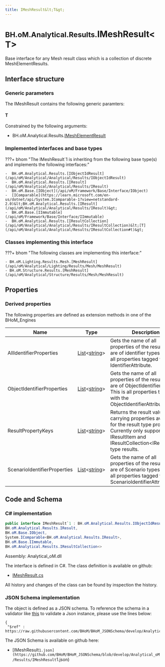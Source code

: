 ```yaml
---
title: IMeshResult&lt;T&gt;
---
```


# <small>BH.oM.Analytical.Results.</small>**IMeshResult&lt;T&gt;**

Base interface for any Mesh result class which is a collection of discrete MeshElementResults.

## Interface structure

### Generic parameters

The IMeshResult contains the following generic paramters:

#### T

Constrained by the following arguments:

- BH.oM.Analytical.Results.[IMeshElementResult](/api/oM/Analytical/Analytical/Results/IMeshElementResult)

### Implemented interfaces and base types

???+ bhom "The IMeshResult`1 is inheriting from the following base type(s) and implements the following interfaces:"

    -  BH.oM.Analytical.Results.[IObjectIdResult](/api/oM/Analytical/Analytical/Results/IObjectIdResult)
    -  BH.oM.Analytical.Results.[IResult](/api/oM/Analytical/Analytical/Results/IResult)
    -  BH.oM.Base.[IObject](/api/oM/Framework/Base/Interface/IObject)
    -  [IComparable](https://learn.microsoft.com/en-us/dotnet/api/System.IComparable-1?view=netstandard-2.0)&lt;BH.oM.Analytical.Results.[IResult](/api/oM/Analytical/Analytical/Results/IResult)&gt;
    -  BH.oM.Base.[IImmutable](/api/oM/Framework/Base/Interface/IImmutable)
    -  BH.oM.Analytical.Results.[IResultCollection](/api/oM/Analytical/Analytical/Results/IResultCollection)&lt;[T](/api/oM/Analytical/Analytical/Results/IResultCollection#t)&gt;


### Classes implementing this interface

???+ bhom "The following classes are implementing this interface:"

    - BH.oM.Lighting.Results.Mesh.[MeshResult](/api/oM/Analytical/Lighting/Results/Mesh/MeshResult)
    - BH.oM.Structure.Results.[MeshResult](/api/oM/Analytical/Structure/Results/Mesh/MeshResult)


## Properties

### Derived properties

The following properties are defined as extension methods in one of the BHoM_Engines

| Name             | Type             | Description      | Quantity         | Engine           |
|------------------|------------------|------------------|------------------|------------------|
| AllIdentifierProperties | [List](https://learn.microsoft.com/en-us/dotnet/api/System.Collections.Generic.List-1?view=netstandard-2.0)&lt;[string](https://learn.microsoft.com/en-us/dotnet/api/System.String?view=netstandard-2.0)&gt; | Gets the name of all properties of the result that are of identifier types. This is all properties tagged with any IdentifierAttribute. | - | Results_Engine |
| ObjectIdentifierProperties | [List](https://learn.microsoft.com/en-us/dotnet/api/System.Collections.Generic.List-1?view=netstandard-2.0)&lt;[string](https://learn.microsoft.com/en-us/dotnet/api/System.String?view=netstandard-2.0)&gt; | Gets the name of all properties of the result that are of ObjectIdentifier types. This is all properties tagged with the ObjectIdentifierAttribute. | - | Results_Engine |
| ResultPropertyKeys | [List](https://learn.microsoft.com/en-us/dotnet/api/System.Collections.Generic.List-1?view=netstandard-2.0)&lt;[string](https://learn.microsoft.com/en-us/dotnet/api/System.String?view=netstandard-2.0)&gt; | Returns the result value carrying properties available for the result type provided. Currently only supported for IResultItem and IResultCollection&lt;IResultItem&gt; type results. | - | Results_Engine |
| ScenarioIdentifierProperties | [List](https://learn.microsoft.com/en-us/dotnet/api/System.Collections.Generic.List-1?view=netstandard-2.0)&lt;[string](https://learn.microsoft.com/en-us/dotnet/api/System.String?view=netstandard-2.0)&gt; | Gets the name of all properties of the result that are of Scenario types. This is all properties tagged with the ScenarioIdentifierAttribute. | - | Results_Engine |


## Code and Schema

### C# implementation

``` C# title="C#"
public interface IMeshResult`1 : BH.oM.Analytical.Results.IObjectIdResult,
BH.oM.Analytical.Results.IResult,
BH.oM.Base.IObject,
System.IComparable<BH.oM.Analytical.Results.IResult>,
BH.oM.Base.IImmutable,
BH.oM.Analytical.Results.IResultCollection<>
```

Assembly: Analytical_oM.dll

The interface is defined in C#. The class definition is available on github:

- [IMeshResult.cs](https://github.com/BHoM/BHoM/blob/develop/Analytical_oM/Results\IMeshResult.cs)

All history and changes of the class can be found by inspection the history.
### JSON Schema implementation

The object is defined as a JSON schema. To reference the schema in a validator like [this](https://www.jsonschemavalidator.net/) to validate a Json instance, please use the lines below:

``` { .json .copy .select } title="JSON Schema"
{
 "$ref" : https://raw.githubusercontent.com/BHoM/BHoM_JSONSchema/develop/Analytical_oM/Results/IMeshResult`1.json}
```

The JSON Schema is available on github here:

- [IMeshResult`1.json](https://github.com/BHoM/BHoM_JSONSchema/blob/develop/Analytical_oM/Results/IMeshResult`1.json)
